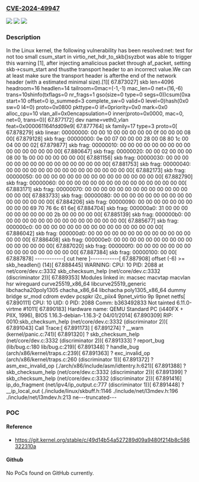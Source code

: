 ### [CVE-2024-49947](https://cve.mitre.org/cgi-bin/cvename.cgi?name=CVE-2024-49947)
![](https://img.shields.io/static/v1?label=Product&message=Linux&color=blue)
![](https://img.shields.io/static/v1?label=Version&message=342c88f406c2%3C%20d9dfd41e32cc%20&color=brighgreen)
![](https://img.shields.io/static/v1?label=Vulnerability&message=n%2Fa&color=brighgreen)

### Description

In the Linux kernel, the following vulnerability has been resolved:net: test for not too small csum_start in virtio_net_hdr_to_skb()syzbot was able to trigger this warning [1], after injecting amalicious packet through af_packet, setting skb->csum_start and thusthe transport header to an incorrect value.We can at least make sure the transport header is afterthe end of the network header (with a estimated minimal size).[1][   67.873027] skb len=4096 headroom=16 headlen=14 tailroom=0mac=(-1,-1) mac_len=0 net=(16,-6) trans=10shinfo(txflags=0 nr_frags=1 gso(size=0 type=0 segs=0))csum(0xa start=10 offset=0 ip_summed=3 complete_sw=0 valid=0 level=0)hash(0x0 sw=0 l4=0) proto=0x0800 pkttype=0 iif=0priority=0x0 mark=0x0 alloc_cpu=10 vlan_all=0x0encapsulation=0 inner(proto=0x0000, mac=0, net=0, trans=0)[   67.877172] dev name=veth0_vlan feat=0x000061164fdd09e9[   67.877764] sk family=17 type=3 proto=0[   67.878279] skb linear:   00000000: 00 00 10 00 00 00 00 00 0f 00 00 00 08 00[   67.879128] skb frag:     00000000: 0e 00 07 00 00 00 28 00 08 80 1c 00 04 00 00 02[   67.879877] skb frag:     00000010: 00 00 00 00 00 00 00 00 00 00 00 00 00 00 00 00[   67.880647] skb frag:     00000020: 00 00 02 00 00 00 08 00 1b 00 00 00 00 00 00 00[   67.881156] skb frag:     00000030: 00 00 00 00 00 00 00 00 00 00 00 00 00 00 00 00[   67.881753] skb frag:     00000040: 00 00 00 00 00 00 00 00 00 00 00 00 00 00 00 00[   67.882173] skb frag:     00000050: 00 00 00 00 00 00 00 00 00 00 00 00 00 00 00 00[   67.882790] skb frag:     00000060: 00 00 00 00 00 00 00 00 00 00 00 00 00 00 00 00[   67.883171] skb frag:     00000070: 00 00 00 00 00 00 00 00 00 00 00 00 00 00 00 00[   67.883733] skb frag:     00000080: 00 00 00 00 00 00 00 00 00 00 00 00 00 00 00 00[   67.884206] skb frag:     00000090: 00 00 00 00 00 00 00 00 00 00 69 70 76 6c 61 6e[   67.884704] skb frag:     000000a0: 31 00 00 00 00 00 00 00 00 00 2b 00 00 00 00 00[   67.885139] skb frag:     000000b0: 00 00 00 00 00 00 00 00 00 00 00 00 00 00 00 00[   67.885677] skb frag:     000000c0: 00 00 00 00 00 00 00 00 00 00 00 00 00 00 00 00[   67.886042] skb frag:     000000d0: 00 00 00 00 00 00 00 00 00 00 00 00 00 00 00 00[   67.886408] skb frag:     000000e0: 00 00 00 00 00 00 00 00 00 00 00 00 00 00 00 00[   67.887020] skb frag:     000000f0: 00 00 00 00 00 00 00 00 00 00 00 00 00 00 00 00[   67.887384] skb frag:     00000100: 00 00[   67.887878] ------------[ cut here ]------------[   67.887908] offset (-6) >= skb_headlen() (14)[   67.888445] WARNING: CPU: 10 PID: 2088 at net/core/dev.c:3332 skb_checksum_help (net/core/dev.c:3332 (discriminator 2))[   67.889353] Modules linked in: macsec macvtap macvlan hsr wireguard curve25519_x86_64 libcurve25519_generic libchacha20poly1305 chacha_x86_64 libchacha poly1305_x86_64 dummy bridge sr_mod cdrom evdev pcspkr i2c_piix4 9pnet_virtio 9p 9pnet netfs[   67.890111] CPU: 10 UID: 0 PID: 2088 Comm: b363492833 Not tainted 6.11.0-virtme #1011[   67.890183] Hardware name: QEMU Standard PC (i440FX + PIIX, 1996), BIOS 1.16.3-debian-1.16.3-2 04/01/2014[   67.890309] RIP: 0010:skb_checksum_help (net/core/dev.c:3332 (discriminator 2))[   67.891043] Call Trace:[   67.891173]  <TASK>[   67.891274] ? __warn (kernel/panic.c:741)[   67.891320] ? skb_checksum_help (net/core/dev.c:3332 (discriminator 2))[   67.891333] ? report_bug (lib/bug.c:180 lib/bug.c:219)[   67.891348] ? handle_bug (arch/x86/kernel/traps.c:239)[   67.891363] ? exc_invalid_op (arch/x86/kernel/traps.c:260 (discriminator 1))[   67.891372] ? asm_exc_invalid_op (./arch/x86/include/asm/idtentry.h:621)[   67.891388] ? skb_checksum_help (net/core/dev.c:3332 (discriminator 2))[   67.891399] ? skb_checksum_help (net/core/dev.c:3332 (discriminator 2))[   67.891416] ip_do_fragment (net/ipv4/ip_output.c:777 (discriminator 1))[   67.891448] ? __ip_local_out (./include/linux/skbuff.h:1146 ./include/net/l3mdev.h:196 ./include/net/l3mdev.h:213 ne---truncated---

### POC

#### Reference
- https://git.kernel.org/stable/c/49d14b54a527289d09a9480f214b8c586322310a

#### Github
No PoCs found on GitHub currently.

